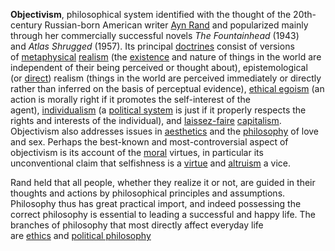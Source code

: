 **Objectivism**, philosophical system identified with the thought of the 20th-century Russian-born American writer [Ayn Rand](https://www.britannica.com/biography/Ayn-Rand) and popularized mainly through her commercially successful novels _The Fountainhead_ (1943) and _Atlas Shrugged_ (1957). Its principal [doctrines](https://www.britannica.com/dictionary/doctrines) consist of versions of [metaphysical](https://www.britannica.com/topic/metaphysical-realism) [realism](https://www.britannica.com/topic/realism-philosophy) (the [existence](https://www.britannica.com/topic/existence) and nature of things in the world are independent of their being perceived or thought about), epistemological (or [direct](https://www.britannica.com/topic/direct-realism)) realism (things in the world are perceived immediately or directly rather than inferred on the basis of perceptual evidence), [ethical egoism](https://www.britannica.com/topic/ethics-philosophy/Natural-law-ethics#ref252577) (an action is morally right if it promotes the self-interest of the agent), [individualism](https://www.britannica.com/topic/individualism) (a [political system](https://www.britannica.com/topic/political-system) is just if it properly respects the rights and interests of the individual), and [laissez-faire](https://www.britannica.com/topic/laissez-faire) [capitalism](https://www.britannica.com/topic/capitalism). Objectivism also addresses issues in [aesthetics](https://www.britannica.com/topic/aesthetics) and the [philosophy](https://www.britannica.com/topic/philosophy) of love and sex. Perhaps the best-known and most-controversial aspect of objectivism is its account of the [moral](https://www.merriam-webster.com/dictionary/moral) virtues, in particular its unconventional claim that selfishness is a [virtue](https://www.britannica.com/topic/virtue-in-Christianity) and [altruism](https://www.britannica.com/topic/altruism-ethics) a vice.

Rand held that all people, whether they realize it or not, are guided in their thoughts and actions by philosophical principles and assumptions. Philosophy thus has great practical import, and indeed possessing the correct philosophy is essential to leading a successful and happy life. The branches of philosophy that most directly affect everyday life are [ethics](https://www.britannica.com/topic/ethics-philosophy) and [political philosophy](https://www.britannica.com/topic/political-philosophy)